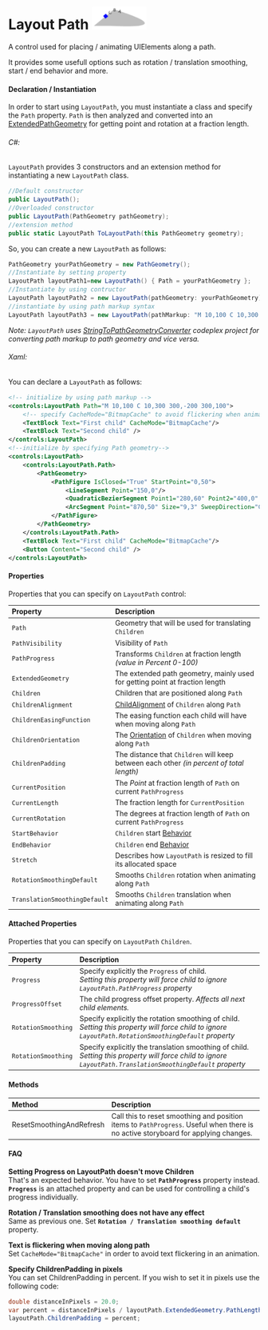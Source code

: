 # Layout Path ![layoutPath](images/layoutPathExample.gif)
A control used for placing / animating UIElements along a path.



It provides some usefull options such as rotation / translation smoothing, start / end behavior and more.

#### Declaration / Instantiation
In order to start using `LayoutPath`, you must instantiate a class and specify the `Path` property.
`Path` is then analyzed and converted into an [ExtendedPathGeometry](extendedPathGeometryUG.md) for getting point and rotation at a fraction length. 
###### C#:
`LayoutPath` provides 3 constructors and an extension method for instantiating a new `LayoutPath` class.
```cs
//Default constructor
public LayoutPath();
//Overloaded constructor
public LayoutPath(PathGeometry pathGeometry);
//extension method
public static LayoutPath ToLayoutPath(this PathGeometry geometry);
```
So, you can create a new `LayoutPath` as follows:
```cs
PathGeometry yourPathGeometry = new PathGeometry();
//Instantiate by setting property
LayoutPath layoutPath1=new LayoutPath() { Path = yourPathGeometry };
//Instantiate by using contructor
LayoutPath layoutPath2 = new LayoutPath(pathGeometry: yourPathGeometry);
//instantiate by using path markup syntax
LayoutPath layoutPath3 = new LayoutPath(pathMarkup: "M 10,100 C 10,300 300,-200 300,100");
```

*Note: `LayoutPath` uses [StringToPathGeometryConverter](https://stringtopathgeometry.codeplex.com/SourceControl/latest#PathConverter/PathConverter/StringToPathGeometryConverter.cs)
codeplex project for converting path markup to path geometry and vice versa.*

###### Xaml:
You can declare a `LayoutPath` as follows:
```xml
<!-- initialize by using path markup -->
<controls:LayoutPath Path="M 10,100 C 10,300 300,-200 300,100">
	<!-- specify CacheMode="BitmapCache" to avoid flickering when animating text block -->
    <TextBlock Text="First child" CacheMode="BitmapCache"/>
    <TextBlock Text="Second child" />
</controls:LayoutPath>
<!--initialize by specifying Path geometry-->
<controls:LayoutPath>
    <controls:LayoutPath.Path>
        <PathGeometry>
            <PathFigure IsClosed="True" StartPoint="0,50">
                <LineSegment Point="150,0"/>
                <QuadraticBezierSegment Point1="280,60" Point2="400,0" />
                <ArcSegment Point="870,50" Size="9,3" SweepDirection="Clockwise"/>
            </PathFigure>
        </PathGeometry>
    </controls:LayoutPath.Path> 
    <TextBlock Text="First child" CacheMode="BitmapCache"/>    
    <Button Content="Second child" />
</controls:LayoutPath>
```

#### Properties

Properties that you can specify on `LayoutPath` control:

| Property | Description |
| :------- | :---------- |
| `Path` | Geometry that will be used for translating `Children` |
| `PathVisibility` | Visibility of `Path` |
| `PathProgress` | Transforms `Children` at fraction length *(value in Percent 0-100)* |
| `ExtendedGeometry` | The extended  path geometry, mainly used for getting point at fraction length |
| `Children` | Children that are positioned along `Path` |
| `ChildrenAlignment` | [ChildAlignment](layoutPathEnumsUG.md#childalignment) of `Children` along `Path` |
| `ChildrenEasingFunction` | The easing function each child will have when moving along `Path` |
| `ChildrenOrientation` | The [Orientation](layoutPathEnumsUG.md#orientations) of `Children` when moving along `Path` |
| `ChildrenPadding` | The distance that `Children` will keep between each other *(in percent of total length)* |
| `CurrentPosition` | The *Point* at fraction length of `Path` on current `PathProgress` |
| `CurrentLength` | The fraction length for `CurrentPosition` |
| `CurrentRotation` | The degrees at fraction length of `Path` on current `PathProgress` |
| `StartBehavior` | `Children` start [Behavior](layoutPathEnumsUG.md#behaviors) |
| `EndBehavior` | `Children` end [Behavior](layoutPathEnumsUG.md#behaviors) |
| `Stretch` | Describes how `LayoutPath` is resized to fill its allocated space |
| `RotationSmoothingDefault` | Smooths `Children` rotation when animating along `Path` |
| `TranslationSmoothingDefault` | Smooths `Children` translation when animating along `Path` |

#### Attached Properties

Properties that you can specify on `LayoutPath` `Children`.

| Property | Description |
| :------- | :---------- |
| `Progress` | Specify explicitly the `Progress` of child. <br/>*Setting this property will force child to ignore `LayoutPath.PathProgress` property* |
| `ProgressOffset` | The child progress offset property. *Affects all next child elements.* |
| `RotationSmoothing` | Specify explicitly the rotation smoothing of child. <br/>*Setting this property will force child to ignore `LayoutPath.RotationSmoothingDefault` property* |
| `RotationSmoothing` | Specify explicitly the translation smoothing of child. <br/>*Setting this property will force child to ignore `LayoutPath.TranslationSmoothingDefault` property* |


#### Methods

| Method | Description |
| :------- | :---------- |
| ResetSmoothingAndRefresh | Call this to reset smoothing and position items to `PathProgress`. Useful when there is no active storyboard for applying changes. |

#### FAQ
**Setting Progress on LayoutPath doesn't move Children** <br/>
That's an expected behavior. You have to set **`PathProgress`** property instead. **`Progress`** is an attached property and can be used for controlling a child's progress individually.

**Rotation / Translation smoothing does not have any effect** <br />
Same as previous one. Set **`Rotation / Translation smoothing default`** property.

**Text is flickering when moving along path** <br/>
Set `CacheMode="BitmapCache"` in order to avoid text flickering in an animation.

**Specify ChildrenPadding in pixels** <br />
You can set ChildrenPadding in percent. If you wish to set it in pixels use the following code:
```cs
double distanceInPixels = 20.0;
var percent = distanceInPixels / layoutPath.ExtendedGeometry.PathLength;
layoutPath.ChildrenPadding = percent;
```